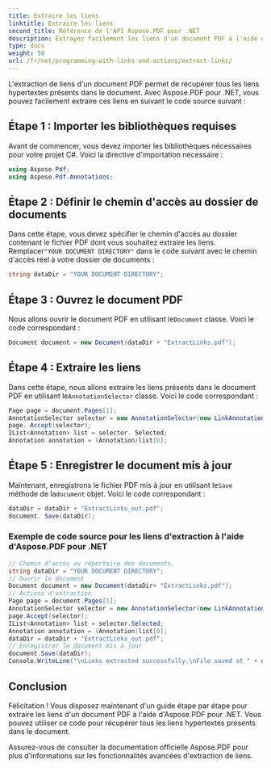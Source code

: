 ```yaml
---
title: Extraire les liens
linktitle: Extraire les liens
second_title: Référence de l'API Aspose.PDF pour .NET
description: Extrayez facilement les liens d'un document PDF à l'aide d'Aspose.PDF pour .NET.
type: docs
weight: 50
url: /fr/net/programming-with-links-and-actions/extract-links/
---
```


L'extraction de liens d'un document PDF permet de récupérer tous les liens hypertextes présents dans le document. Avec Aspose.PDF pour .NET, vous pouvez facilement extraire ces liens en suivant le code source suivant :

## Étape 1 : Importer les bibliothèques requises

Avant de commencer, vous devez importer les bibliothèques nécessaires pour votre projet C#. Voici la directive d'importation nécessaire :

```csharp
using Aspose.Pdf;
using Aspose.Pdf.Annotations;
```

## Étape 2 : Définir le chemin d'accès au dossier de documents

 Dans cette étape, vous devez spécifier le chemin d'accès au dossier contenant le fichier PDF dont vous souhaitez extraire les liens. Remplacer`"YOUR DOCUMENT DIRECTORY"` dans le code suivant avec le chemin d'accès réel à votre dossier de documents :

```csharp
string dataDir = "YOUR DOCUMENT DIRECTORY";
```

## Étape 3 : Ouvrez le document PDF

 Nous allons ouvrir le document PDF en utilisant le`Document` classe. Voici le code correspondant :

```csharp
Document document = new Document(dataDir + "ExtractLinks.pdf");
```

## Étape 4 : Extraire les liens

 Dans cette étape, nous allons extraire les liens présents dans le document PDF en utilisant le`AnnotationSelector` classe. Voici le code correspondant :

```csharp
Page page = document.Pages[1];
AnnotationSelector selector = new AnnotationSelector(new LinkAnnotation(page, Aspose.Pdf.Rectangle.Trivial));
page. Accept(selector);
IList<Annotation> list = selector. Selected;
Annotation annotation = (Annotation)list[0];
```

## Étape 5 : Enregistrer le document mis à jour

Maintenant, enregistrons le fichier PDF mis à jour en utilisant le`Save` méthode de la`document` objet. Voici le code correspondant :

```csharp
dataDir = dataDir + "ExtractLinks_out.pdf";
document. Save(dataDir);
```

### Exemple de code source pour les liens d'extraction à l'aide d'Aspose.PDF pour .NET 
```csharp
// Chemin d'accès au répertoire des documents.
string dataDir = "YOUR DOCUMENT DIRECTORY";
// Ouvrir le document
Document document = new Document(dataDir+ "ExtractLinks.pdf");
// Actions d'extraction
Page page = document.Pages[1];
AnnotationSelector selector = new AnnotationSelector(new LinkAnnotation(page, Aspose.Pdf.Rectangle.Trivial));
page.Accept(selector);
IList<Annotation> list = selector.Selected;
Annotation annotation = (Annotation)list[0];
dataDir = dataDir + "ExtractLinks_out.pdf";
// Enregistrer le document mis à jour
document.Save(dataDir);
Console.WriteLine("\nLinks extracted successfully.\nFile saved at " + dataDir);
```

## Conclusion

Félicitation ! Vous disposez maintenant d'un guide étape par étape pour extraire les liens d'un document PDF à l'aide d'Aspose.PDF pour .NET. Vous pouvez utiliser ce code pour récupérer tous les liens hypertextes présents dans le document.

Assurez-vous de consulter la documentation officielle Aspose.PDF pour plus d'informations sur les fonctionnalités avancées d'extraction de liens.